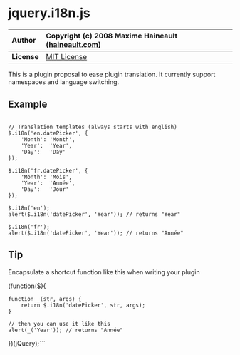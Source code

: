 # jquery.i18n.js #

| **Author** | Copyright (c) 2008 Maxime Haineault ([haineault.com](http://haineault.com)) |
|:-----------|:----------------------------------------------------------------------------|
| **License** | [MIT License](http://www.opensource.org/licenses/mit-license.php)           |

This is a plugin proposal to ease plugin translation. It currently support namespaces and language switching.

## Example ##

```

// Translation templates (always starts with english)
$.i18n('en.datePicker', {
    'Month': 'Month',
    'Year':  'Year',
    'Day':   'Day'
});

$.i18n('fr.datePicker', {
    'Month': 'Mois',
    'Year':  'Année',
    'Day':   'Jour'
});

$.i18n('en');
alert($.i18n('datePicker', 'Year')); // returns "Year"

$.i18n('fr');
alert($.i18n('datePicker', 'Year')); // returns "Année"

```

## Tip ##

Encapsulate a shortcut function like this when writing your plugin

(function($){

    function _(str, args) { 
        return $.i18n('datePicker', str, args); 
    }

    // then you can use it like this
    alert(_('Year')); // returns "Année"
    
})(jQuery);```